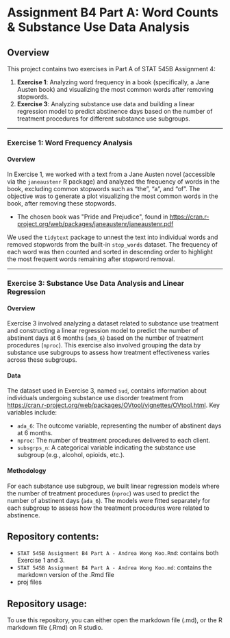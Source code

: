 # Assignment B4 Part A: Word Counts & Substance Use Data Analysis

## Overview
This project contains two exercises in Part A of  STAT 545B Assignment 4:
1. **Exercise 1**: Analyzing word frequency in a book (specifically, a Jane Austen book) and visualizing the most common words after removing stopwords.
2. **Exercise 3**: Analyzing substance use data and building a linear regression model to predict abstinence days based on the number of treatment procedures for different substance use subgroups.

---

### Exercise 1: Word Frequency Analysis

#### Overview
In Exercise 1, we worked with a text from a Jane Austen novel (accessible via the `janeaustenr` R package) and analyzed the frequency of words in the book, excluding common stopwords such as “the”, “a”, and “of”. The objective was to generate a plot visualizing the most common words in the book, after removing these stopwords.

- The chosen book was "Pride and Prejudice", found in https://cran.r-project.org/web/packages/janeaustenr/janeaustenr.pdf 

We used the `tidytext` package to unnest the text into individual words and removed stopwords from the built-in `stop_words` dataset. The frequency of each word was then counted and sorted in descending order to highlight the most frequent words remaining after stopword removal.

---

### Exercise 3: Substance Use Data Analysis and Linear Regression

#### Overview
Exercise 3 involved analyzing a dataset related to substance use treatment and constructing a linear regression model to predict the number of abstinent days at 6 months (`ada_6`) based on the number of treatment procedures (`nproc`). This exercise also involved grouping the data by substance use subgroups to assess how treatment effectiveness varies across these subgroups.

#### Data
The dataset used in Exercise 3, named `sud`, contains information about individuals undergoing substance use disorder treatment from https://cran.r-project.org/web/packages/OVtool/vignettes/OVtool.html.
Key variables include:
- `ada_6`: The outcome variable, representing the number of abstinent days at 6 months.
- `nproc`: The number of treatment procedures delivered to each client.
- `subsgrps_n`: A categorical variable indicating the substance use subgroup (e.g., alcohol, opioids, etc.).

#### Methodology
For each substance use subgroup, we built linear regression models where the number of treatment procedures (`nproc`) was used to predict the number of abstinent days (`ada_6`). The models were fitted separately for each subgroup to assess how the treatment procedures were related to abstinence.


## Repository contents: 
- `STAT 545B Assignment B4 Part A - Andrea Wong Koo.Rmd`: contains both Exercise 1 and 3.
- `STAT 545B Assignment B4 Part A - Andrea Wong Koo.md`: contains the markdown version of the .Rmd file
- proj files

## Repository usage: 
To use this repository, you can either open the markdown file (.md), or the R markdown file (.Rmd) on R studio. 

